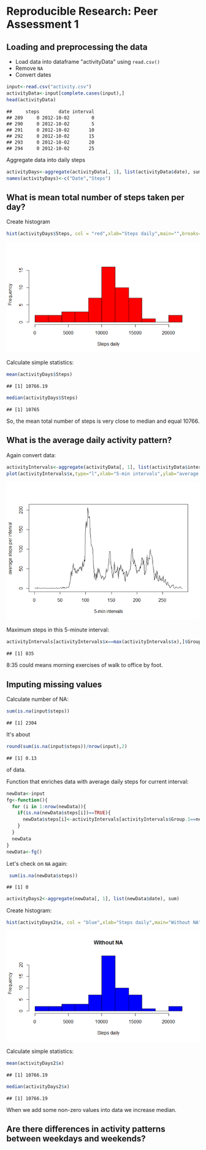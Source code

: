 # Reproducible Research: Peer Assessment 1


## Loading and preprocessing the data
- Load data into dataframe "activityData" using `read.csv()` 
- Remove `NA`
- Convert dates


```r
input<-read.csv("activity.csv")
activityData<-input[complete.cases(input),]
head(activityData)
```

```
##     steps       date interval
## 289     0 2012-10-02        0
## 290     0 2012-10-02        5
## 291     0 2012-10-02       10
## 292     0 2012-10-02       15
## 293     0 2012-10-02       20
## 294     0 2012-10-02       25
```


Aggregate data into daily steps

```r
activityDays<-aggregate(activityData[, 1], list(activityData$date), sum)
names(activityDays)<-c("Date","Steps")
```

## What is mean total number of steps taken per day?
Create histogram

```r
hist(activityDays$Steps, col = "red",xlab="Steps daily",main="",breaks=15)
```

![](PA1_files/figure-html/unnamed-chunk-3-1.png) 


Calculate simple statistics:

```r
mean(activityDays$Steps)
```

```
## [1] 10766.19
```

```r
median(activityDays$Steps)
```

```
## [1] 10765
```

So, the mean total number of steps is very close to median and equal 10766.

## What is the average daily activity pattern?
Again convert data:

```r
activityIntervals<-aggregate(activityData[, 1], list(activityData$interval), mean)
plot(activityIntervals$x,type="l",xlab="5-min intervals",ylab="average steps per interval")
```

![](PA1_files/figure-html/unnamed-chunk-5-1.png) 

Maximum steps in this 5-minute interval:

```r
activityIntervals[activityIntervals$x==max(activityIntervals$x),]$Group.1
```

```
## [1] 835
```
8:35 could means morning exercises of walk to office by foot.

## Imputing missing values
Calculate number of NA:

```r
sum(is.na(input$steps))
```

```
## [1] 2304
```
It's about

```r
round(sum(is.na(input$steps))/nrow(input),2)
```

```
## [1] 0.13
```
 of data.
 
 Function that enriches data with average daily steps for current interval:

```r
newData<-input
fg<-function(){
  for (i in 1:nrow(newData)){
    if(is.na(newData$steps[i])==TRUE){
      newData$steps[i]<-activityIntervals[activityIntervals$Group.1==newData$interval[i],2]
    } 
  }
  newData
}
newData<-fg()
```
 Let's check on `NA` again:

```r
 sum(is.na(newData$steps))
```

```
## [1] 0
```


```r
activityDays2<-aggregate(newData[, 1], list(newData$date), sum)
```

Create histogram:

```r
hist(activityDays2$x, col = "blue",xlab="Steps daily",main="Without NA",breaks=15)
```

![](PA1_files/figure-html/unnamed-chunk-12-1.png) 

Calculate simple statistics:

```r
mean(activityDays2$x)
```

```
## [1] 10766.19
```

```r
median(activityDays2$x)
```

```
## [1] 10766.19
```
When we add some non-zero values into data we increase median.


## Are there differences in activity patterns between weekdays and weekends?
